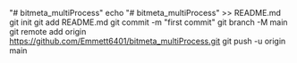 "# bitmeta_multiProcess" 
echo "# bitmeta_multiProcess" >> README.md
git init
git add README.md
git commit -m "first commit"
git branch -M main
git remote add origin https://github.com/Emmett6401/bitmeta_multiProcess.git
git push -u origin main